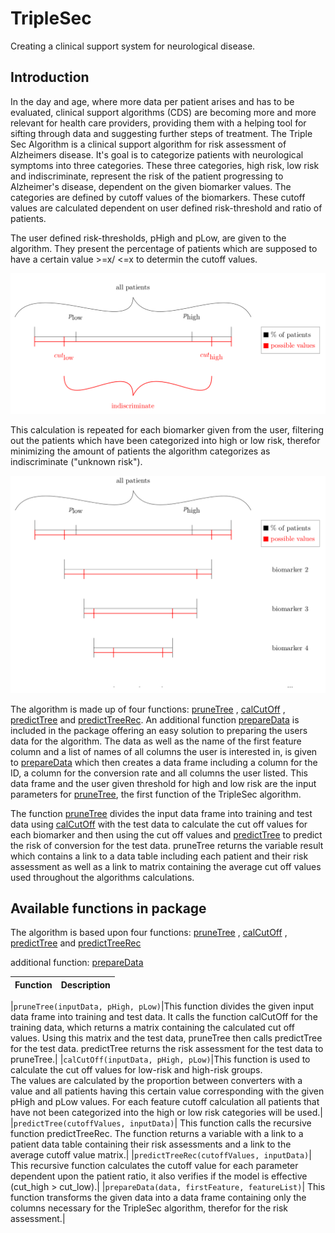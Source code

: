 # TripleSec
Creating a clinical support system for neurological disease.

## Introduction
In the day and age, where more data per patient arises and has to be evaluated, clinical support algorithms (CDS) are becoming more and more relevant for health care providers, providing them with a helping tool for sifting through data and suggesting further steps of treatment.
The Triple Sec Algorithm is a clinical support algorithm for risk assessment of Alzheimers disease.
It's goal is to categorize patients with neurological symptoms into three 
categories. These three categories, high risk, low risk and indiscriminate, represent the risk of the patient progressing to Alzheimer's disease, dependent on the given biomarker values.
The categories are defined by cutoff values of the biomarkers. These cutoff values are calculated dependent on user defined risk-threshold and ratio of patients.

The user defined risk-thresholds, pHigh and pLow, are given to the algorithm. They present the percentage of patients which are supposed to have a certain value >=x/ <=x to determin the cutoff values.

![alt text](https://github.com/zaynabhammoud/TripleSec/blob/KAP/img/principle.png "principle")

This calculation is repeated for each biomarker given from the user, filtering out the patients which have been categorized into high or low risk, therefor minimizing the amount of patients the algorithm categorizes as indiscriminate ("unknown risk").

![alt text](https://github.com/zaynabhammoud/TripleSec/blob/KAP/img/repeat.png "repeat")

The algorithm is made up of four functions:
[pruneTree](https://github.com/zaynabhammoud/TripleSec/blob/KAP/R/pruneTree.R) , 
[calCutOff](https://github.com/zaynabhammoud/TripleSec/blob/KAP/R/calCutOff.R) ,
[predictTree](https://github.com/zaynabhammoud/TripleSec/blob/KAP/R/predictTree.R) and [predictTreeRec](https://github.com/zaynabhammoud/TripleSec/blob/KAP/R/predictTree.R).
An additional function [prepareData](https://github.com/zaynabhammoud/TripleSec/blob/KAP/R/prepareData.R) is included in the package offering an easy solution to preparing the users data for the algorithm. 
The data as well as the name of the first feature column and a list of names of all columns the user is interested in, is given to [prepareData](https://github.com/zaynabhammoud/TripleSec/blob/KAP/R/prepareData.R) which then creates a data frame including a column for the ID, a column for the conversion rate and all columns the user listed. This data frame and the user given threshold for high and low risk are the input parameters for [pruneTree](https://github.com/zaynabhammoud/TripleSec/blob/KAP/R/pruneTree.R), the first function of the TripleSec algorithm.

The function [pruneTree](https://github.com/zaynabhammoud/TripleSec/blob/KAP/R/pruneTree.R) divides the input data frame into training and test data using [calCutOff](https://github.com/zaynabhammoud/TripleSec/blob/KAP/R/calCutOff.R) with the test data to calculate the cut off values for each biomarker and then using the cut off values and [predictTree](https://github.com/zaynabhammoud/TripleSec/blob/KAP/R/predictTree.R) to predict the risk of conversion for the test data.
pruneTree returns the variable result which contains a link to a data table including each patient and their risk assessment as well as a link to matrix containing the average cut off values used throughout the algorithms calculations.

<!---# ## Publication
# More information and references can be found in the following papers:--->

## Available functions in package
The algorithm is based upon four functions:
[pruneTree](https://github.com/zaynabhammoud/TripleSec/blob/KAP/R/pruneTree.R) , 
[calCutOff](https://github.com/zaynabhammoud/TripleSec/blob/KAP/R/calCutOff.R) ,
[predictTree](https://github.com/zaynabhammoud/TripleSec/blob/KAP/R/predictTree.R) and [predictTreeRec](https://github.com/zaynabhammoud/TripleSec/blob/KAP/R/predictTree.R)

additional function: [prepareData](https://github.com/zaynabhammoud/TripleSec/blob/KAP/R/prepareData.R)

| Function |Description|
| --------------- |-----------|

|`pruneTree(inputData, pHigh, pLow)`|This function divides the given input data frame into training and test data. It calls the function calCutOff for the training data, which returns a matrix containing the calculated cut off values. Using this matrix and the test data, pruneTree then calls predictTree for the test data. predictTree returns the risk assessment for the test data to pruneTree.|
|`calCutOff(inputData, pHigh, pLow)`|This function is used to calculate the cut off values for low-risk and high-risk groups. <br/>The values are calculated by the proportion between converters with a value and all patients having this certain value corresponding with the given pHigh and pLow values. For each feature cutoff calculation all patients that have not been categorized into the high or low risk categories will be used.|
|`predictTree(cutoffValues, inputData)`| This function calls the recursive function predictTreeRec. The function returns a variable with a link to a patient data table containing their risk assessments and a link to the average cutoff value matrix.|
|`predictTreeRec(cutoffValues, inputData)`| This recursive function calculates the cutoff value for each parameter dependent upon the patient ratio, it also verifies if the model is effective (cut_high > cut_low).|
|`prepareData(data, firstFeature, featureList)`| This function transforms the given data into a data frame containing only the columns necessary for the TripleSec algorithm, therefor for the risk assessment.|

